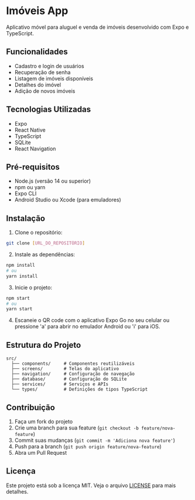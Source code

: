 # Imóveis App

Aplicativo móvel para aluguel e venda de imóveis desenvolvido com Expo e TypeScript.

## Funcionalidades

- Cadastro e login de usuários
- Recuperação de senha
- Listagem de imóveis disponíveis
- Detalhes do imóvel
- Adição de novos imóveis

## Tecnologias Utilizadas

- Expo
- React Native
- TypeScript
- SQLite
- React Navigation

## Pré-requisitos

- Node.js (versão 14 ou superior)
- npm ou yarn
- Expo CLI
- Android Studio ou Xcode (para emuladores)

## Instalação

1. Clone o repositório:
```bash
git clone [URL_DO_REPOSITÓRIO]
```

2. Instale as dependências:
```bash
npm install
# ou
yarn install
```

3. Inicie o projeto:
```bash
npm start
# ou
yarn start
```

4. Escaneie o QR code com o aplicativo Expo Go no seu celular ou pressione 'a' para abrir no emulador Android ou 'i' para iOS.

## Estrutura do Projeto

```
src/
  ├── components/     # Componentes reutilizáveis
  ├── screens/        # Telas do aplicativo
  ├── navigation/     # Configuração de navegação
  ├── database/       # Configuração do SQLite
  ├── services/       # Serviços e APIs
  └── types/          # Definições de tipos TypeScript
```

## Contribuição

1. Faça um fork do projeto
2. Crie uma branch para sua feature (`git checkout -b feature/nova-feature`)
3. Commit suas mudanças (`git commit -m 'Adiciona nova feature'`)
4. Push para a branch (`git push origin feature/nova-feature`)
5. Abra um Pull Request

## Licença

Este projeto está sob a licença MIT. Veja o arquivo [LICENSE](LICENSE) para mais detalhes. 